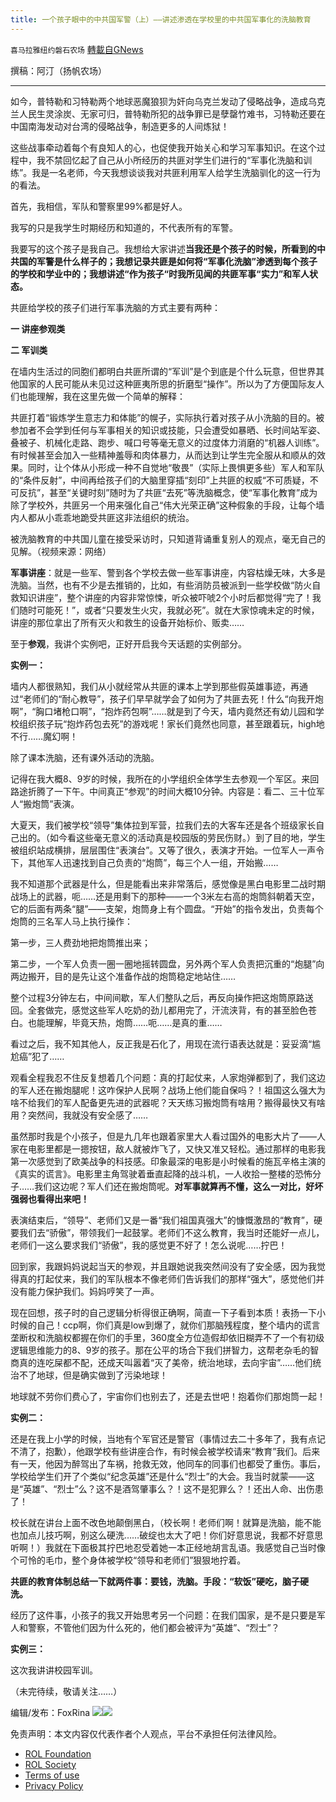 ```yaml
---
title: 一个孩子眼中的中共国军警（上）——讲述渗透在学校里的中共国军事化的洗脑教育
---
```

`喜马拉雅纽约磐石农场` [轉載自GNews](https://gnews.org/zh-hans/2407124/)

撰稿：阿汀（扬帆农场）

* * *



如今，普特勒和习特勒两个地球恶魔狼狈为奸向乌克兰发动了侵略战争，造成乌克兰人民生灵涂炭、无家可归，普特勒所犯的战争罪已是孽罄竹难书，习特勒还要在中国南海发动对台湾的侵略战争，制造更多的人间炼狱！

这些战事牵动着每个有良知人的心，也促使我开始关心和学习军事知识。在这个过程中，我不禁回忆起了自己从小所经历的共匪对学生们进行的“军事化洗脑和训练”。我是一名老师，今天我想谈谈我对共匪利用军人给学生洗脑驯化的这一行为的看法。

首先，我相信，军队和警察里99%都是好人。

我写的只是我学生时期经历和知道的，不代表所有的军警。

我要写的这个孩子是我自己。我想给大家讲述**当我还是个孩子的时候，所看到的中共国的军警是什么样子的；我想记录共匪是如何将“军事化洗脑”渗透到每个孩子的学校和学业中的；我想讲述“作为孩子“时我所见闻的共匪军事“实力”和军人状态。**



共匪给学校的孩子们进行军事洗脑的方式主要有两种：

**一 讲座参观类**

**二 军训类**

在墙内生活过的同胞们都明白共匪所谓的“军训”是个到底是个什么玩意，但世界其他国家的人民可能从未见过这种匪夷所思的折磨型“操作”。所以为了方便国际友人们也能理解，我在这里先做一个简单的解释：

共匪打着“锻炼学生意志力和体能”的幌子，实际执行着对孩子从小洗脑的目的。被参加者不会学到任何与军事相关的知识或技能，只会遭受如暴晒、长时间站军姿、叠被子、机械化走路、跑步、喊口号等毫无意义的过度体力消磨的“机器人训练”。有时候甚至会加入一些精神羞辱和肉体暴力，从而达到让学生完全服从和顺从的效果。同时，让个体从小形成一种不自觉地“敬畏”（实际上畏惧更多些）军人和军队的“条件反射”，中间再给孩子们的大脑里穿插“刻印”上共匪的权威“不可质疑，不可反抗”，甚至“关键时刻”随时为了共匪“去死”等洗脑概念，使“军事化教育”成为除了学校外，共匪另一个用来强化自己“伟大光荣正确”这种假象的手段，让每个墙内人都从小乖乖地跪受共匪这非法组织的统治。


被洗脑教育的中共国儿童在接受采访时，只知道背诵重复别人的观点，毫无自己的见解。（视频来源：网络）


**军事讲座**：就是一些军、警到各个学校去做一些军事讲座，内容枯燥无味，大多是洗脑。当然，也有不少是去推销的，比如，有些消防员被派到一些学校做“防火自救知识讲座”，整个讲座的内容非常惊悚，听众被吓唬2个小时后都觉得“完了！我们随时可能死！”，或者“只要发生火灾，我就必死”。就在大家惊魂未定的时候，讲座的那位拿出了所有灭火和救生的设备开始标价、贩卖……



至于**参观**，我讲个实例吧，正好开启我今天话题的实例部分。

**实例一：**

墙内人都很熟知，我们从小就经常从共匪的课本上学到那些假英雄事迹，再通过“老师们的“耐心教导”，孩子们早早就学会了如何为了共匪去死！什么“向我开炮啊”，“胸口堵枪口啊”，“抱炸药包啊”……就是到了今天，墙内竟然还有幼儿园和学校组织孩子玩“抱炸药包去死”的游戏呢！家长们竟然也同意，甚至跟着玩，high地不行……魔幻啊！

除了课本洗脑，还有课外活动的洗脑。

记得在我大概8、9岁的时候，我所在的小学组织全体学生去参观一个军区。来回路途折腾了一下午。中间真正“参观”的时间大概10分钟。内容是：看二、三十位军人“搬炮筒”表演。

大夏天，我们被学校“领导”集体拉到军营，拉我们去的大客车还是各个班级家长自己出的。（如今看这些毫无意义的活动真是校园版的劳民伤财。）到了目的地，学生被组织站成横排，层层围住“表演台”。又等了很久，表演才开始。一位军人一声令下，其他军人迅速找到自己负责的“炮筒”，每三个人一组，开始搬……

我不知道那个武器是什么，但是能看出来非常落后，感觉像是黑白电影里二战时期战场上的武器，呃……还是用剩下的那种——一个3米左右高的炮筒斜朝着天空，它的后面有两条“腿”——支架，炮筒身上有个圆盘。“开始”的指令发出，负责每个炮筒的三名军人马上执行操作：

第一步，三人费劲地把炮筒推出来；

第二步，一个军人负责一圈一圈地摇转圆盘，另外两个军人负责把沉重的“炮腿”向两边搬开，目的是先让这个准备作战的炮筒稳定地站住……

整个过程3分钟左右，中间间歇，军人们整队之后，再反向操作把这炮筒原路送回。全套做完，感觉这些军人吃奶的劲儿都用完了，汗流浃背，有的甚至脸色苍白。也能理解，毕竟天热，炮筒……呃……是真的重……

看过之后，我不知其他人，反正我是石化了，用现在流行语表达就是：妥妥滴“尴尬癌”犯了……

观看全程我忍不住反复想着几个问题：真的打起仗来，人家炮弹都到了，我们这边的军人还在搬炮腿呢！这咋保护人民啊？战场上他们能自保吗？！祖国这么强大为啥不给我们的军人配备更先进的武器呢？天天练习搬炮筒有啥用？搬得最快又有啥用？突然间，我就没有安全感了……

虽然那时我是个小孩子，但是九几年也跟着家里大人看过国外的电影大片了——人家在电影里都是一摁按钮，敌人就被炸飞了，又快又准又轻松。通过那样的电影我第一次感觉到了欧美战争的科技感。印象最深的电影是小时候看的施瓦辛格主演的《真实的谎言》。电影里主角驾驶着垂直起降的战斗机，一人收拾一整楼的恐怖分子……我们这边呢？军人们还在搬炮筒呢。**对军事就算再不懂，这么一对比，好坏强弱也看得出来吧！**

表演结束后，“领导”、老师们又是一番“我们祖国真强大”的慷慨激昂的“教育”，硬要我们去“骄傲”，带领我们一起鼓掌。老师们不这么教育，我当时还能好一点儿，老师们一这么要求我们“骄傲”，我的感觉更不好了！怎么说呢……拧巴！

回到家，我跟妈妈说起当天的参观，并且跟她说我突然间没有了安全感，因为我觉得真的打起仗来，我们的军队根本不像老师们告诉我们的那样“强大”，感觉他们并没有能力保护我们。妈妈哼笑了一声。

现在回想，孩子时的自己逻辑分析得很正确啊，简直一下子看到本质！表扬一下小时候的自己！ccp啊，你们真是low到爆了，就你们那脑残程度，整个墙内的谎言垄断权和洗脑权都握在你们的手里，360度全方位造假却依旧糊弄不了一个有初级逻辑思维能力的8、9岁的孩子。那在公平的场合下我们拼智力，这帮老杂毛的智商真的连吃屎都不配，还成天叫嚣着“灭了美帝，统治地球，去向宇宙”……他们统治不了地球，但是确实做到了污染地球！

地球就不劳你们费心了，宇宙你们也别去了，还是去世吧！抱着你们那炮筒一起！



**实例二：**

还是在我上小学的时候，当地有个军官还是警官（事情过去二十多年了，我有点记不清了，抱歉），他跟学校有些讲座合作，有时候会被学校请来“教育”我们。后来有一天，他因为醉驾出了车祸，抢救无效，他同车的同事们也都受了重伤。事后，学校给学生们开了个类似“纪念英雄”还是什么“烈士”的大会。我当时就蒙——这是“英雄”、“烈士”么？这不是酒驾肇事么？！这不是犯罪么？！还出人命、出伤患了！

校长就在讲台上面不改色地颠倒黑白，（校长啊！老师们啊！就算是洗脑，能不能也加点儿技巧啊，别这么硬洗……破绽也太大了吧！你们好意思说，我都不好意思听啊！）我就在下面极其拧巴地忍受着她一本正经地胡言乱语。我感觉自己当时像个可怜的毛巾，整个身体被学校“领导和老师们”狠狠地拧着。

**共匪的教育体制总结一下就两件事：要钱，洗脑。手段：“软饭”硬吃，脑子硬洗。**

经历了这件事，小孩子的我又开始思考另一个问题：在我们国家，是不是只要是军人和警察，不管他们因为什么死的，他们都会被评为“英雄”、“烈士”？



**实例三：**

这次我讲讲校园军训。

（未完待续，敬请关注……）



编辑/发布：FoxRina
![](https://assets.gnews.org/wp-content/uploads/2022/01/a082a0fc-3c70-4352-92ee-4050f1f3ef07.jpg)![](https://assets.gnews.org/wp-content/uploads/2022/03/IMG_3856.jpg)
 

免责声明：本文内容仅代表作者个人观点，平台不承担任何法律风险。

- [ROL Foundation](https://rolfoundation.org/)
- [ROL Society](https://rolsociety.org/)
- [Terms of use](https://gnews.org/terms-of-use-3/)
- [Privacy Policy](https://gnews.org/privacy-policy/)
